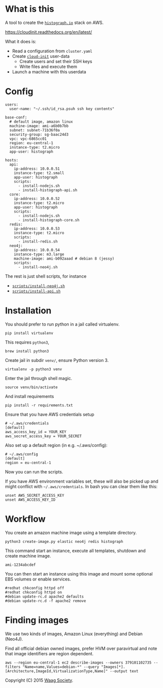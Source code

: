 # What is this

A tool to create the [`histograph.io`](https://histograph.io/) stack on AWS.

https://cloudinit.readthedocs.org/en/latest/

What it does is:

- Read a configuration from `cluster.yaml`
- Create [`cloud-init`](https://cloudinit.readthedocs.org/en/latest/) user-data
  - Create users and set their SSH keys
  - Write files and execute them
- Launch a machine with this userdata

# Config

```
users:
  user-name: "~/.ssh/id_rsa.psuh ssh key contents"

base-conf:
  # default image, amazon linux
  machine-image: ami-a6b0b7bb
  subnet: subnet-71b36f0a
  security-group: sg-baac24d3
  vpc: vpc-6865cc01
  region: eu-central-1
  instance-type: t2.micro
  app-user: histograph

hosts:
  api:
    ip-address: 10.0.0.51
    instance-type: t2.small
    app-user: histograph
    scripts:
      - install-nodejs.sh
      - install-histograph-api.sh
  core:
    ip-address: 10.0.0.52
    instance-type: t2.micro
    app-user: histograph
    scripts:
      - install-nodejs.sh
      - install-histograph-core.sh
  redis:
    ip-address: 10.0.0.53
    instance-type: t2.micro
    scripts:
      - install-redis.sh
  neo4j:
    ip-address: 10.0.0.54
    instance-type: m3.large
    machine-image: ami-b092aaad # debian 8 (jessy)
    scripts:
      - install-neo4j.sh
```

The rest is just shell scripts, for instance

- [`scripts/install-neo4j.sh`](scripts/install-neo4j.sh)
- [`scripts/install-api.sh`](scripts/install-api.sh)

# Installation

You should prefer to run python in a jail called virtualenv.

	pip install virtualenv

This requires `python3`,

	brew install python3

Create jail in subdir `venv/`, ensure Python version 3.

	virtualenv -p python3 venv

Enter the jail through shell magic.

	source venv/bin/activate

And install requirements

	pip install -r requirements.txt

Ensure that you have AWS credentials setup

	# ~/.aws/credentials
	[default]
	aws_access_key_id = YOUR_KEY
	aws_secret_access_key = YOUR_SECRET

Also set up a default region (in e.g. ~/.aws/config):

	# ~/.aws/config
	[default]
	region = eu-central-1

Now you can run the scripts.

If you have AWS environment variables set, these will also be picked up and
might conflict with `~/.aws/credentials`. In bash you can clear them like this:

	unset AWS_SECRET_ACCESS_KEY
	unset AWS_ACCESS_KEY_ID


# Workflow

You create an amazon machine image using a template directory.

    python3 create-image.py elastic neo4j redis histograph

This command start an instance, execute all templates, shutdown
and create machine image.

    ami-1234abcdef

You can then start an instance using this image and
mount some optional EBS volumes or enable services.

    #redhat chkconfig httpd off
    #redhat chkconfig httpd on
    #debian update-rc.d apache2 defaults
    #debian update-rc.d -f apache2 remove

# Finding images

We use two kinds of images, Amazon Linux (everything) and Debian (Neo4J).

Find all official debian owned images, prefer HVM over paravirtual and note
that image identifiers are region dependent.

	aws --region eu-central-1 ec2 describe-images --owners 379101102735 --filters "Name=name,Values=debian-*" --query "Images[*].[Architecture,ImageId,VirtualizationType,Name]" --output text


Copyright (C) 2015 [Waag Society](http://waag.org).
